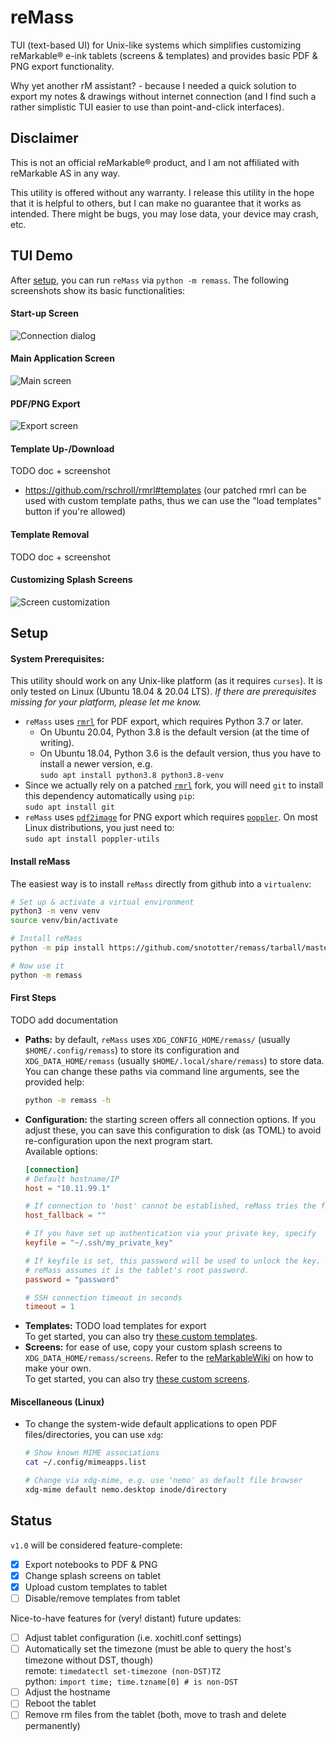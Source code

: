# reMass
TUI (text-based UI) for Unix-like systems which simplifies customizing reMarkable&reg; e-ink tablets (screens &amp; templates) and provides basic PDF &amp; PNG export functionality.  

Why yet another rM assistant? - because I needed a quick solution to export my notes &amp; drawings without internet connection (and I find such a rather simplistic TUI easier to use than point-and-click interfaces).

## Disclaimer
This is not an official reMarkable&reg; product, and I am not affiliated with reMarkable AS in any way.  

This utility is offered without any warranty.
I release this utility in the hope that it is helpful to others, but I can make no guarantee that it works as intended.
There might be bugs, you may lose data, your device may crash, etc.

## TUI Demo
After [setup](#setup), you can run `reMass` via `python -m remass`. The following screenshots show its basic functionalities:
#### Start-up Screen
![Connection dialog](https://github.com/snototter/remass/blob/master/screenshots/startup.jpg?raw=true "Connection dialog")

#### Main Application Screen
![Main screen](https://github.com/snototter/remass/blob/master/screenshots/main.jpg?raw=true "Main screen")

#### PDF/PNG Export
![Export screen](https://github.com/snototter/remass/blob/master/screenshots/export.jpg?raw=true "Export screen")

#### Template Up-/Download
TODO doc + screenshot
* https://github.com/rschroll/rmrl#templates (our patched rmrl can be used with custom template paths, thus we can use the "load templates" button if you're allowed)

#### Template Removal
TODO doc + screenshot

#### Customizing Splash Screens
![Screen customization](https://github.com/snototter/remass/blob/master/screenshots/screens.jpg?raw=true "Screen customization")

## Setup
#### System Prerequisites:
This utility should work on any Unix-like platform (as it requires `curses`). It is only tested on Linux (Ubuntu 18.04 &amp; 20.04 LTS). _If there are prerequisites missing for your platform, please let me know._
* `reMass` uses [`rmrl`](https://github.com/rschroll/rmrl) for PDF export, which requires Python 3.7 or later.  
  * On Ubuntu 20.04, Python 3.8 is the default version (at the time of writing).  
  * On Ubuntu 18.04, Python 3.6 is the default version, thus you have to install a newer version, e.g.  
    `sudo apt install python3.8 python3.8-venv`
* Since we actually rely on a patched [`rmrl`](https://github.com/snototter/rmrl) fork, you will need `git` to install this dependency automatically using `pip`:  
  `sudo apt install git`
* `reMass` uses [`pdf2image`](https://pypi.org/project/pdf2image/) for PNG export which requires [`poppler`](https://poppler.freedesktop.org/). On most Linux distributions, you just need to:  
  `sudo apt install poppler-utils`

#### Install reMass
The easiest way is to install `reMass` directly from github into a `virtualenv`:
```bash
# Set up & activate a virtual environment
python3 -m venv venv
source venv/bin/activate

# Install reMass
python -m pip install https://github.com/snototter/remass/tarball/master

# Now use it
python -m remass
```

#### First Steps
TODO add documentation
* **Paths:** by default, `reMass` uses `XDG_CONFIG_HOME/remass/` (usually `$HOME/.config/remass`) to store its configuration and `XDG_DATA_HOME/remass` (usually `$HOME/.local/share/remass`) to store data.  
  You can change these paths via command line arguments, see the provided help:
  ```bash
  python -m remass -h
  ```
* **Configuration:** the starting screen offers all connection options. If you adjust these, you can save this configuration to disk (as TOML) to avoid re-configuration upon the next program start.  
  Available options:  
  ```toml
  [connection]
  # Default hostname/IP
  host = "10.11.99.1"

  # If connection to 'host' cannot be established, reMass tries the fallback:
  host_fallback = ""

  # If you have set up authentication via your private key, specify
  keyfile = "~/.ssh/my_private_key"

  # If keyfile is set, this password will be used to unlock the key. Otherwise,
  # reMass assumes it is the tablet's root password.
  password = "password"

  # SSH connection timeout in seconds
  timeout = 1
  ```
* **Templates:** TODO load templates for export  
  To get started, you can also try [these custom templates](https://github.com/snototter/retweaks/tree/master/templates).
* **Screens:** for ease of use, copy your custom splash screens to `XDG_DATA_HOME/remass/screens`. Refer to the [reMarkableWiki](https://remarkablewiki.com/tips/splashscreens) on how to make your own.  
  To get started, you can also try [these custom screens](https://github.com/snototter/retweaks/tree/master/splash-screens).

#### Miscellaneous (Linux)
* To change the system-wide default applications to open PDF files/directories, you can use `xdg`:
  ```bash
  # Show known MIME associations
  cat ~/.config/mimeapps.list 

  # Change via xdg-mime, e.g. use 'nemo' as default file browser
  xdg-mime default nemo.desktop inode/directory
  ```

## Status
`v1.0` will be considered feature-complete:
* [x] Export notebooks to PDF & PNG
* [x] Change splash screens on tablet
* [x] Upload custom templates to tablet
* [ ] Disable/remove templates from tablet

Nice-to-have features for (very! distant) future updates:
* [ ] Adjust tablet configuration (i.e. xochitl.conf settings)
* [ ] Automatically set the timezone (must be able to query the host's timezone without DST, though)  
  remote: `timedatectl set-timezone (non-DST)TZ`  
  python: `import time; time.tzname[0] # is non-DST`
* [ ] Adjust the hostname
* [ ] Reboot the tablet
* [ ] Remove rm files from the tablet (both, move to trash and delete permanently)
